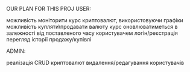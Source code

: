 OUR PLAN FOR THIS PROJ
USER:

можливість моніторити курс криптовалют, використовуючи графіки
можливість купляти\продавати валюту
курс оновлюватиметься в залежності від поставленого часу користувачем
логін/реєстрація
перегляд історії продажу/купівлі

ADMIN: 

реалізація CRUD криптовалют
видалення/редагування користувачів
